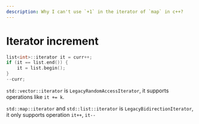 ```yaml
---
description: Why I can't use `+1` in the iterator of `map` in c++?
---
```


# Iterator increment

```cpp
list<int>::iterator it = curr++;
if (it == list.end()) {
    it = list.begin();
}
--curr;
```

`std::vector::iterator` is `LegacyRandomAccessIterator`, it supports operations like `it += k`.

`std::map::iterator` and `std::list::iterator` is `LegacyBidirectionIterator`, it only supports operation `it++`, `it--`&#x20;
